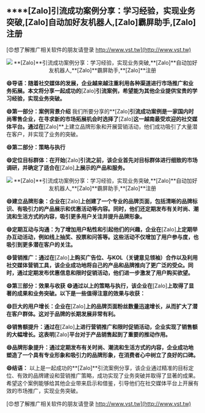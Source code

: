## ****[Zalo]**引流成功案例分享：学习经验，实现业务突破,**[Zalo]**自动加好友机器人,**[Zalo]**霸屏助手,**[Zalo]**注册**

[😍想了解推广相关软件的朋友请登录 http://www.vst.tw](http://www.vst.tw)

 <center><img src="https://vst.tw/MP4/tuiguang/png/3.png" alt="**[Zalo]**引流成功案例分享：学习经验，实现业务突破,**[Zalo]**自动加好友机器人,**[Zalo]**霸屏助手,**[Zalo]**注册"></center>

**😄导语：随着社交媒体的发展，企业越来越注重利用各种渠道进行市场推广和业务拓展。本文将分享一起成功的**[Zalo]**引流案例，希望能为其他企业提供宝贵的学习经验，实现业务突破。**

**😄第一部分：案例背景介绍**
我们所要分享的**[Zalo]**引流成功案例是一家国内时尚零售企业，在寻求新的市场拓展机会时选择了**[Zalo]**这一越南最受欢迎的社交媒体平台。通过在**[Zalo]**上建立品牌形象和开展营销活动，他们成功吸引了大量潜在客户，并实现了业务的突破。

**😄第二部分：策略与执行**

**😄定位目标群体：在开始**[Zalo]**引流之前，该企业首先对目标群体进行细致的市场调研，并确定了适合在**[Zalo]**上展示的产品和服务。**

 <center><img src="https://vst.tw/MP4/tuiguang/png/7.png" alt="**[Zalo]**引流成功案例分享：学习经验，实现业务突破,**[Zalo]**自动加好友机器人,**[Zalo]**霸屏助手,**[Zalo]**注册"></center>

**😄建立品牌形象：企业在**[Zalo]**上创建了一个专业的品牌页面，包括清晰的品牌标识、有吸引力的产品展示和优惠活动等内容。同时，他们还定期发布有关时尚、潮流和生活方式的内容，吸引更多用户关注并提升品牌形象。**

**😄定期互动与沟通：为了增加用户粘性和引起他们的兴趣，企业在**[Zalo]**上定期举办互动活动，例如线上抽奖、投票和问答等。这些活动不仅增加了用户参与度，也吸引到更多潜在客户的关注。**

**😄营销推广：通过在**[Zalo]**上购买广告位、与KOL（关键意见领袖）合作以及利用社交媒体营销工具，该企业成功地将自己的产品和品牌推向了更广泛的受众。同时，通过定期发布优惠信息和限时促销活动，他们进一步激发了用户购买欲望。**

**😄第三部分：效果与收获**
**😄通过以上的策略与执行，该企业在**[Zalo]**上取得了显著的成果和业务突破。以下是一些值得注意的效果与收获：**

**😄巨大的用户增长：企业在**[Zalo]**上的品牌页面粉丝数量迅速增长，从而扩大了潜在客户群体。这对于品牌的长期发展非常有利。**

**😄销售额提升：通过在**[Zalo]**上进行营销推广和限时促销活动，企业实现了销售额的大幅增长。这表明**[Zalo]**平台对于产品销售起到了重要的推动作用。**

**😄品牌形象提升：通过定期发布有关时尚、潮流和生活方式的内容，企业成功地塑造了一个具有专业形象和吸引力的品牌形象，在消费者心中树立了良好的口碑。**

**😄结语：**
以上是一起成功的**[Zalo]**引流案例分享，该企业通过精准的目标定位、有效的品牌建设和营销推广策略，成功实现了业务突破并取得了显著的成果。希望这个案例能够给其他企业带来启示和借鉴，引导他们在社交媒体平台上开展有效的市场推广，实现业务突破。

[😍想了解推广相关软件的朋友请登录 http://www.vst.tw](http://www.vst.tw)



